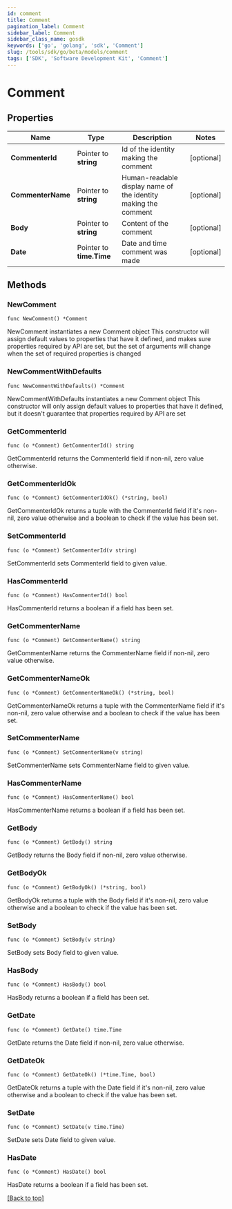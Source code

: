 ```yaml
---
id: comment
title: Comment
pagination_label: Comment
sidebar_label: Comment
sidebar_class_name: gosdk
keywords: ['go', 'golang', 'sdk', 'Comment'] 
slug: /tools/sdk/go/beta/models/comment
tags: ['SDK', 'Software Development Kit', 'Comment']
---
```


# Comment

## Properties

Name | Type | Description | Notes
------------ | ------------- | ------------- | -------------
**CommenterId** |  Pointer to **string** | Id of the identity making the comment | [optional] 
**CommenterName** |  Pointer to **string** | Human-readable display name of the identity making the comment | [optional] 
**Body** |  Pointer to **string** | Content of the comment | [optional] 
**Date** |  Pointer to **time.Time** | Date and time comment was made | [optional] 

## Methods

### NewComment

`func NewComment() *Comment`

NewComment instantiates a new Comment object
This constructor will assign default values to properties that have it defined,
and makes sure properties required by API are set, but the set of arguments
will change when the set of required properties is changed

### NewCommentWithDefaults

`func NewCommentWithDefaults() *Comment`

NewCommentWithDefaults instantiates a new Comment object
This constructor will only assign default values to properties that have it defined,
but it doesn't guarantee that properties required by API are set

### GetCommenterId

`func (o *Comment) GetCommenterId() string`

GetCommenterId returns the CommenterId field if non-nil, zero value otherwise.

### GetCommenterIdOk

`func (o *Comment) GetCommenterIdOk() (*string, bool)`

GetCommenterIdOk returns a tuple with the CommenterId field if it's non-nil, zero value otherwise
and a boolean to check if the value has been set.

### SetCommenterId

`func (o *Comment) SetCommenterId(v string)`

SetCommenterId sets CommenterId field to given value.

### HasCommenterId

`func (o *Comment) HasCommenterId() bool`

HasCommenterId returns a boolean if a field has been set.

### GetCommenterName

`func (o *Comment) GetCommenterName() string`

GetCommenterName returns the CommenterName field if non-nil, zero value otherwise.

### GetCommenterNameOk

`func (o *Comment) GetCommenterNameOk() (*string, bool)`

GetCommenterNameOk returns a tuple with the CommenterName field if it's non-nil, zero value otherwise
and a boolean to check if the value has been set.

### SetCommenterName

`func (o *Comment) SetCommenterName(v string)`

SetCommenterName sets CommenterName field to given value.

### HasCommenterName

`func (o *Comment) HasCommenterName() bool`

HasCommenterName returns a boolean if a field has been set.

### GetBody

`func (o *Comment) GetBody() string`

GetBody returns the Body field if non-nil, zero value otherwise.

### GetBodyOk

`func (o *Comment) GetBodyOk() (*string, bool)`

GetBodyOk returns a tuple with the Body field if it's non-nil, zero value otherwise
and a boolean to check if the value has been set.

### SetBody

`func (o *Comment) SetBody(v string)`

SetBody sets Body field to given value.

### HasBody

`func (o *Comment) HasBody() bool`

HasBody returns a boolean if a field has been set.

### GetDate

`func (o *Comment) GetDate() time.Time`

GetDate returns the Date field if non-nil, zero value otherwise.

### GetDateOk

`func (o *Comment) GetDateOk() (*time.Time, bool)`

GetDateOk returns a tuple with the Date field if it's non-nil, zero value otherwise
and a boolean to check if the value has been set.

### SetDate

`func (o *Comment) SetDate(v time.Time)`

SetDate sets Date field to given value.

### HasDate

`func (o *Comment) HasDate() bool`

HasDate returns a boolean if a field has been set.


[[Back to top]](#) 


